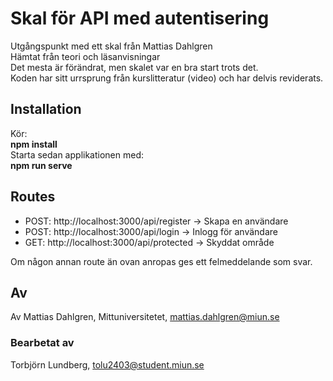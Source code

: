 # Skal för API med autentisering
Utgångspunkt med ett skal från Mattias Dahlgren  
Hämtat från teori och läsanvisningar    
Det mesta är förändrat, men skalet var en bra start trots det.  
Koden har sitt urrsprung från kurslitteratur (video) och har delvis reviderats.  

## Installation  
Kör:   
**npm install**  
Starta sedan applikationen med:   
**npm run serve**  

## Routes  
    
* POST: http://localhost:3000/api/register   			-> Skapa en användare  
* POST: http://localhost:3000/api/login 				-> Inlogg för användare  
* GET:  http://localhost:3000/api/protected 			-> Skyddat område    
  
Om någon annan route än ovan anropas ges ett felmeddelande som svar.  
  
## Av  
Av Mattias Dahlgren, Mittuniversitetet, mattias.dahlgren@miun.se  
### Bearbetat av  
Torbjörn Lundberg, tolu2403@student.miun.se   
